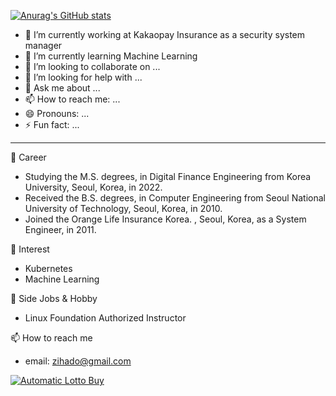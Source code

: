 [![Anurag's GitHub stats](https://github-readme-stats.vercel.app/api?username=seongilp)](https://github.com/anuraghazra/github-readme-stats)

- 🔭 I’m currently working at Kakaopay Insurance as a security system manager
- 🌱 I’m currently learning Machine Learning
- 👯 I’m looking to collaborate on ...
- 🤔 I’m looking for help with ...
- 💬 Ask me about ...
- 📫 How to reach me: ...
- 😄 Pronouns: ...
- ⚡ Fun fact: ...
----
🔭 Career
 * Studying the M.S. degrees, in Digital Finance Engineering from Korea University, Seoul, Korea, in 2022.
 * Received the B.S. degrees, in Computer Engineering from Seoul National University of Technology, Seoul, Korea, in 2010.
 * Joined the Orange Life Insurance Korea. , Seoul, Korea, as a System Engineer, in 2011.

🌱 Interest
 * Kubernetes
 * Machine Learning

👯 Side Jobs & Hobby
 * Linux Foundation Authorized Instructor

📫 How to reach me
 * email: zihado@gmail.com

[![Automatic Lotto Buy](https://github.com/seongilp/dhlottery-api/actions/workflows/action.yml/badge.svg)](https://github.com/seongilp/dhlottery-api/actions/workflows/action.yml)
